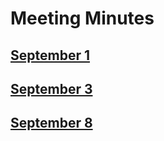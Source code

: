 # Meeting Minutes

## [September 1](./MeetingMinutes/MM9-1.md)

## [September 3](./MeetingMinutes/MM9-3.md)

## [September 8](./MeetingMinutes/MM9-8.md)

